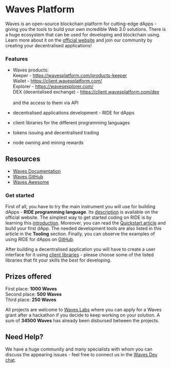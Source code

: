 # Waves Platform

Waves is an open-source blockchain platform for cutting-edge dApps - giving you the tools to build your own incredible Web 3.0 solutions. There is a huge ecosystem that can be used for developing and blockchain using. Learn more about it on the [official website](https://wavesplatform.com/) and join our community by creating your decentralised applications!



### Features

- Waves products:<br>
  Keeper - https://wavesplatform.com/products-keeper<br>
  Wallet - https://client.wavesplatform.com/<br>
  Explorer - https://wavesexplorer.com/<br>
  DEX (decentalised exchange) - https://client.wavesplatform.com/dex<br><br>
  and the access to them via API
  
- decentralised applications development - RIDE for dApps
- client libraries for the different programming languages
- tokens issuing and decentralised trading
- node owning and mining rewards



## Resources

- [Waves Documentation](https://docs.wavesplatform.com/)
- [Waves GitHub](https://github.com/wavesplatform)
- [Waves Awesome](https://github.com/msmolyakov/awesome-waves)



### Get started

First of all, you have to try the main instrument you will use for building dApps - **RIDE programming language**. Its [description](https://wavesplatform.com/products-ride) is available on the official website. The simplest way to get started coding on RIDE is by learning this [introduction](https://github.com/KardanovIR/ride-introduction). 
Moreover, you can read the [Quickstart article](https://blog.wavesplatform.com/how-to-build-deploy-and-test-a-waves-ride-dapp-785311f58c2) and build your first dApp. The needed development tools are also listed in this article in the **Tooling** section. 
Finally, you can observe the examples of using RIDE for dApps on [GitHub](https://github.com/wavesplatform/ride-examples/tree/master/ride4dapps).

After building a decentralised application you will have to create a user interface for it using [client libraries](https://docs.wavesplatform.com/en/getting-started/getting-started-for-developers.html#section-08a13db1866dad205a6e3ac4c69d02c4) - please choose some of the listed libraries that fit your skills the best for developing.



## Prizes offered

First place: <strong>1000 Waves</strong><br>
Second place: <strong>500 Waves</strong><br>
Third place: <strong>250 Waves</strong><br>

All projects are welcome to [Waves Labs](https://waveslabs.com/) where you can apply for a Waves grant after a hackathon if you decide to keep working on your solution. A sum of **34500 Waves** has already been disbursed between the projects.



## Need Help?

We have a huge community and many specialists with whom you can discuss the appearing issues - feel free to connect us in the [Waves Dev chat](https://t.me/waves_ride_dapps_dev).
